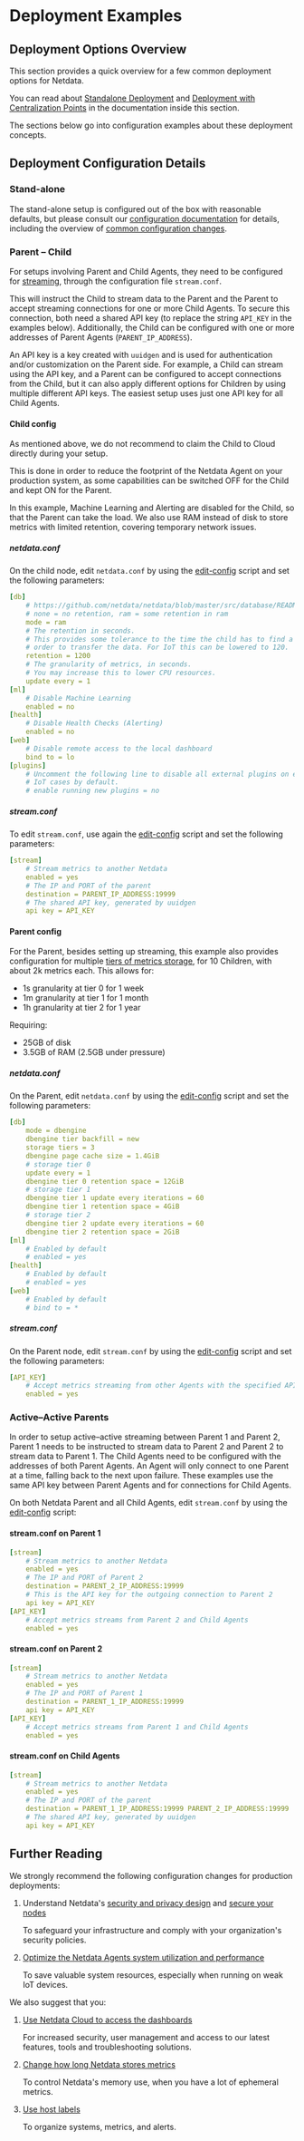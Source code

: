 # Deployment Examples

## Deployment Options Overview

This section provides a quick overview for a few common deployment options for Netdata.

You can read about [Standalone Deployment](/docs/deployment-guides/standalone-deployment.md) and [Deployment with Centralization Points](/docs/deployment-guides/deployment-with-centralization-points.md) in the documentation inside this section.

The sections below go into configuration examples about these deployment concepts.

## Deployment Configuration Details

### Stand-alone

The stand-alone setup is configured out of the box with reasonable defaults, but please consult our [configuration documentation](/docs/netdata-agent/configuration/README.md) for details, including the overview of [common configuration changes](/docs/netdata-agent/configuration/common-configuration-changes.md).

### Parent – Child

For setups involving Parent and Child Agents, they need to be configured for [streaming](/docs/observability-centralization-points/metrics-centralization-points/configuration.md), through the configuration file `stream.conf`.

This will instruct the Child to stream data to the Parent and the Parent to accept streaming connections for one or more Child Agents. To secure this connection, both need a shared API key (to replace the string `API_KEY` in the examples below). Additionally, the Child can be configured with one or more addresses of Parent Agents (`PARENT_IP_ADDRESS`).

An API key is a key created with `uuidgen` and is used for authentication and/or customization on the Parent side. For example, a Child can stream using the API key, and a Parent can be configured to accept connections from the Child, but it can also apply different options for Children by using multiple different API keys. The easiest setup uses just one API key for all Child Agents.

#### Child config

As mentioned above, we do not recommend to claim the Child to Cloud directly during your setup.

This is done in order to reduce the footprint of the Netdata Agent on your production system, as some capabilities can be switched OFF for the Child and kept ON for the Parent.

In this example, Machine Learning and Alerting are disabled for the Child, so that the Parent can take the load. We also use RAM instead of disk to store metrics with limited retention, covering temporary network issues.

##### netdata.conf

On the child node, edit `netdata.conf` by using the [edit-config](/docs/netdata-agent/configuration/README.md#edit-netdataconf) script and set the following parameters:

```yaml
[db]
    # https://github.com/netdata/netdata/blob/master/src/database/README.md
    # none = no retention, ram = some retention in ram
    mode = ram
    # The retention in seconds.
    # This provides some tolerance to the time the child has to find a parent in
    # order to transfer the data. For IoT this can be lowered to 120.
    retention = 1200
    # The granularity of metrics, in seconds.
    # You may increase this to lower CPU resources.
    update every = 1
[ml]
    # Disable Machine Learning
    enabled = no
[health]
    # Disable Health Checks (Alerting)
    enabled = no
[web]
    # Disable remote access to the local dashboard
    bind to = lo
[plugins]
    # Uncomment the following line to disable all external plugins on extreme
    # IoT cases by default.
    # enable running new plugins = no
```

##### stream.conf

To edit `stream.conf`, use again the [edit-config](/docs/netdata-agent/configuration/README.md#edit-netdataconf) script and set the following parameters:

```yaml
[stream]
    # Stream metrics to another Netdata
    enabled = yes
    # The IP and PORT of the parent
    destination = PARENT_IP_ADDRESS:19999
    # The shared API key, generated by uuidgen
    api key = API_KEY
```

#### Parent config

For the Parent, besides setting up streaming, this example also provides configuration for multiple [tiers of metrics storage](/docs/netdata-agent/configuration/optimizing-metrics-database/change-metrics-storage.md#calculate-the-system-resources-ram-disk-space-needed-to-store-metrics), for 10 Children, with about 2k metrics each. This allows for:

- 1s granularity at tier 0 for 1 week
- 1m granularity at tier 1 for 1 month
- 1h granularity at tier 2 for 1 year

Requiring:

- 25GB of disk
- 3.5GB of RAM (2.5GB under pressure)

##### netdata.conf

On the Parent, edit `netdata.conf` by using the [edit-config](/docs/netdata-agent/configuration/README.md#edit-netdataconf) script and set the following parameters:

```yaml
[db]
    mode = dbengine
    dbengine tier backfill = new
    storage tiers = 3
    dbengine page cache size = 1.4GiB
    # storage tier 0
    update every = 1
    dbengine tier 0 retention space = 12GiB
    # storage tier 1
    dbengine tier 1 update every iterations = 60
    dbengine tier 1 retention space = 4GiB
    # storage tier 2
    dbengine tier 2 update every iterations = 60
    dbengine tier 2 retention space = 2GiB
[ml]
    # Enabled by default
    # enabled = yes
[health]
    # Enabled by default
    # enabled = yes
[web]
    # Enabled by default
    # bind to = *
```

##### stream.conf

On the Parent node, edit `stream.conf` by using the [edit-config](/docs/netdata-agent/configuration/README.md#edit-netdataconf) script and set the following parameters:

```yaml
[API_KEY]
    # Accept metrics streaming from other Agents with the specified API key
    enabled = yes
```

### Active–Active Parents

In order to setup active–active streaming between Parent 1 and Parent 2, Parent 1 needs to be instructed to stream data to Parent 2 and Parent 2 to stream data to Parent 1. The Child Agents need to be configured with the addresses of both Parent Agents. An Agent will only connect to one Parent at a time, falling back to the next upon failure. These examples use the same API key between Parent Agents and for connections for Child Agents.

On both Netdata Parent and all Child Agents, edit `stream.conf` by using the [edit-config](/docs/netdata-agent/configuration/README.md#edit-netdataconf) script:

#### stream.conf on Parent 1

```yaml
[stream]
    # Stream metrics to another Netdata
    enabled = yes
    # The IP and PORT of Parent 2
    destination = PARENT_2_IP_ADDRESS:19999
    # This is the API key for the outgoing connection to Parent 2
    api key = API_KEY
[API_KEY]
    # Accept metrics streams from Parent 2 and Child Agents
    enabled = yes
```

#### stream.conf on Parent 2

```yaml
[stream]
    # Stream metrics to another Netdata
    enabled = yes
    # The IP and PORT of Parent 1
    destination = PARENT_1_IP_ADDRESS:19999
    api key = API_KEY
[API_KEY]
    # Accept metrics streams from Parent 1 and Child Agents
    enabled = yes
```

#### stream.conf on Child Agents

```yaml
[stream]
    # Stream metrics to another Netdata
    enabled = yes
    # The IP and PORT of the parent
    destination = PARENT_1_IP_ADDRESS:19999 PARENT_2_IP_ADDRESS:19999
    # The shared API key, generated by uuidgen
    api key = API_KEY
```

## Further Reading

We strongly recommend the following configuration changes for production deployments:

1. Understand Netdata's [security and privacy design](/docs/security-and-privacy-design/README.md) and [secure your nodes](/docs/netdata-agent/securing-netdata-agents.md)

   To safeguard your infrastructure and comply with your organization's security policies.

2. [Optimize the Netdata Agents system utilization and performance](/docs/netdata-agent/configuration/optimize-the-netdata-agents-performance.md)

   To save valuable system resources, especially when running on weak IoT devices.

We also suggest that you:

1. [Use Netdata Cloud to access the dashboards](/docs/netdata-cloud/README.md)

   For increased security, user management and access to our latest features, tools and troubleshooting solutions.

2. [Change how long Netdata stores metrics](/docs/netdata-agent/configuration/optimizing-metrics-database/change-metrics-storage.md)

   To control Netdata's memory use, when you have a lot of ephemeral metrics.

3. [Use host labels](/docs/netdata-agent/configuration/organize-systems-metrics-and-alerts.md)

   To organize systems, metrics, and alerts.
